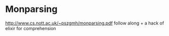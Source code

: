 # Monparsing
http://www.cs.nott.ac.uk/~pszgmh/monparsing.pdf follow along + a hack of elixir for comprehension
